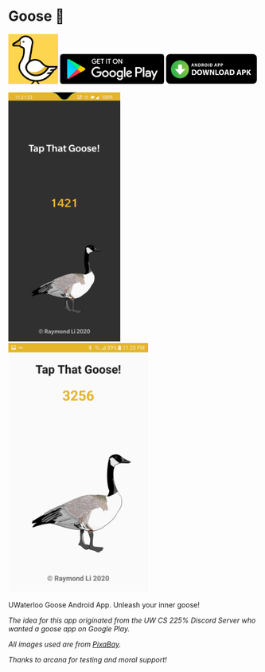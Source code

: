 # Goose :iphone:

<img src="images/icon_gplay.png" alt="App icon" title="App icon" height="100"> [<img src="images/gplay.png" alt="Download from Google Play" title="Download from Google Play" height="60">](https://play.google.com/store/apps/details?id=li.raymond.goose) [<img src="images/download.png" alt="Download APK" title="Download APK" height="60">](https://github.com/Raymo111/Goose/releases/latest/download/Goose.apk)

<img src="images/dark.jpg" alt="Dark mode" title="Dark mode" height="500"> <img src="images/light.jpg" alt="Light mode" title="Light mode" height="500">

UWaterloo Goose Android App. Unleash your inner goose!

*The idea for this app originated from the UW CS 225% Discord Server who wanted a goose app on Google Play.*

*All images used are from [PixaBay](https://pixabay.com).*

*Thanks to arcana for testing and moral support!*
